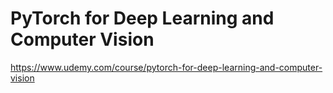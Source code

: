 # PyTorch for Deep Learning and Computer Vision

https://www.udemy.com/course/pytorch-for-deep-learning-and-computer-vision
